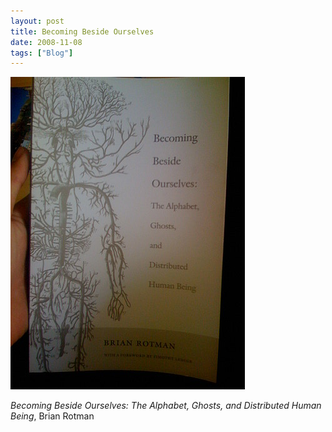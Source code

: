 ```yaml
---
layout: post
title: Becoming Beside Ourselves
date: 2008-11-08
tags: ["Blog"]
---
```


![](k3Im6rfOqg29o79zTrUxNlyXo1_500.jpg)  

_Becoming Beside Ourselves: The Alphabet, Ghosts, and Distributed Human Being_, Brian Rotman